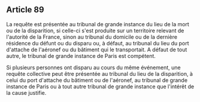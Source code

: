 Article 89
----
La requête est présentée au tribunal de grande instance du lieu de la mort ou de
la disparition, si celle-ci s'est produite sur un territoire relevant de
l'autorité de la France, sinon au tribunal du domicile ou de la dernière
résidence du défunt ou du disparu ou, à défaut, au tribunal du lieu du port
d'attache de l'aéronef ou du bâtiment qui le transportait. A défaut de tout
autre, le tribunal de grande instance de Paris est compétent.

Si plusieurs personnes ont disparu au cours du même événement, une requête
collective peut être présentée au tribunal du lieu de la disparition, à celui du
port d'attache du bâtiment ou de l'aéronef, au tribunal de grande instance de
Paris ou à tout autre tribunal de grande instance que l'intérêt de la cause
justifie.
